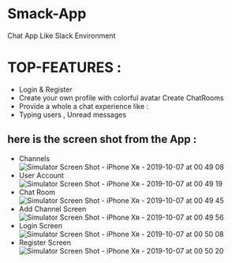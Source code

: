 # Smack-App
Chat App Like Slack Environment

# TOP-FEATURES : 
- Login & Register
- Create your own profile with colorful avatar Create ChatRooms
- Provide a whole a chat experience like :
- Typing users , Unread messages 

## here is the screen shot from the App : 
- Channels ![Simulator Screen Shot - iPhone Xʀ - 2019-10-07 at 00 49 08](https://user-images.githubusercontent.com/56236965/66277393-2719f480-e89e-11e9-8ae6-69c508a6be6a.png)
- User Account ![Simulator Screen Shot - iPhone Xʀ - 2019-10-07 at 00 49 19](https://user-images.githubusercontent.com/56236965/66277394-2719f480-e89e-11e9-9e46-82e3901f6cda.png)
- Chat Room ![Simulator Screen Shot - iPhone Xʀ - 2019-10-07 at 00 49 45](https://user-images.githubusercontent.com/56236965/66277395-27b28b00-e89e-11e9-8713-32b516e3d5d3.png)
- Add Channel Screen ![Simulator Screen Shot - iPhone Xʀ - 2019-10-07 at 00 49 56](https://user-images.githubusercontent.com/56236965/66277396-27b28b00-e89e-11e9-9e88-9ecb01647e8c.png)
- Login Screen ![Simulator Screen Shot - iPhone Xʀ - 2019-10-07 at 00 50 08](https://user-images.githubusercontent.com/56236965/66277397-27b28b00-e89e-11e9-9f8b-bacfbd47c77e.png)
- Register Screen ![Simulator Screen Shot - iPhone Xʀ - 2019-10-07 at 00 50 20](https://user-images.githubusercontent.com/56236965/66277398-284b2180-e89e-11e9-838b-abc8c06863d7.png)

